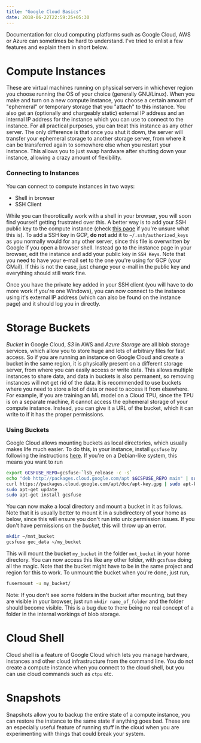 ```yaml
---
title: "Google Cloud Basics"
date: 2018-06-22T22:59:25+05:30
---
```


Documentation for cloud computing platforms such as Google Cloud, AWS or Azure can sometimes be hard to understand. I've tried to enlist a few features and explain them in short below.

# Compute Instances
These are virtual machines running on physical servers in whichever region you choose running the OS of your choice (generally GNU/Linux). When you make and turn on a new compute instance, you choose a certain amount of "ephemeral" or temporary storage that you "attach" to this instance. You also get an (optionally and chargeably static) external IP address and an internal IP address for the instance which you can use to connect to the instance. For all practical purposes, you can treat this instance as any other server. The only difference is that once you shut it down, the server will transfer your ephemeral storage to another storage server, from where it can be transferred again to somewhere else when you restart your instance. This allows you to just swap hardware after shutting down your instance, allowing a crazy amount of flexibility.

### Connecting to Instances
You can connect to compute instances in two ways:

* Shell in browser
* SSH Client

While you can theorotically work with a shell in your browser, you will soon find yourself getting frustrated over this. A better way is to add your SSH public key to the compute instance (check [this page](https://docs.gitlab.com/ee/ssh/#generating-a-new-ssh-key-pair) if you're unsure what this is). To add a SSH key in GCP, **do not** add it to `~/.ssh/authorized_keys` as you normally would for any other server, since this file is overwritten by Google if you open a browser shell. Instead go to the instance page in your browser, edit the instance and add your public key in `SSH Keys`. Note that you need to have your e-mail set to the one you're using for GCP (your GMail). If this is not the case, just change your e-mail in the public key and everything should still work fine.

Once you have the private key added in your SSH client (you will have to do more work if you're one Windows), you can now connect to the instance using it's external IP address (which can also be found on the instance page) and it should log you in directly.

# Storage Buckets
*Bucket* in Google Cloud, *S3* in AWS and *Azure Storage* are all blob storage services, which allow you to store huge and lots of arbitrary files for fast access. So if you are running an instance on Google Cloud and create a bucket in the same region, it is physically present on a different storage server, from where you can easily access or write data. This allows multiple instances to share data, and data in buckets is also permanent, so removing instances will not get rid of the data. It is recommended to use buckets where you need to store a lot of data or need to access it from elsewhere. For example, if you are training an ML model on a Cloud TPU, since the TPU is on a separate machine, it cannot access the ephemeral storage of your compute instance. Instead, you can give it a URL of the bucket, which it can write to if it has the proper permissions.

### Using Buckets

Google Cloud allows mounting buckets as local directories, which usually makes life much easier. To do this, in your instance, install `gcsfuse` by following the instructions [here](https://github.com/GoogleCloudPlatform/gcsfuse/blob/master/docs/installing.md). If you're on a Debian-like system, this means you want to run

```bash
export GCSFUSE_REPO=gcsfuse-`lsb_release -c -s`
echo "deb http://packages.cloud.google.com/apt $GCSFUSE_REPO main" | sudo tee /etc/apt/sources.list.d/gcsfuse.list
curl https://packages.cloud.google.com/apt/doc/apt-key.gpg | sudo apt-key add -
sudo apt-get update
sudo apt-get install gcsfuse
```

You can now make a local directory and mount a bucket in it as follows. Note that it is usually better to mount it in a subdirectory of your home as below, since this will ensure you don't run into unix permission issues. If you don't have permissions on the *bucket*, this will throw up an error.

```bash
mkdir ~/mnt_bucket
gcsfuse gec_data ~/my_bucket
```

This will mount the bucket `my_bucket` in the folder `mnt_bucket` in your home directory. You can now access this like any other folder, with `gcsfuse` doing all the magic. Note that the bucket might have to be in the same project and region for this to work. To unmount the bucket when you're done, just run,

```bash
fusermount -u my_bucket/
```

Note: If you don't see some folders in the bucket after mounting, but they are visible in your browser, just run `mkdir name_of_folder` and the folder should become visible. This is a bug due to there being no real concept of a folder in the internal workings of blob storage.

# Cloud Shell
Cloud shell is a feature of Google Cloud which lets you manage hardware, instances and other cloud infrastructure from the command line. You do not create a compute instance when you connect to the cloud shell, but you can use cloud commands such as `ctpu` etc.

# Snapshots
Snapshots allow you to backup the entire state of a compute instance, you can restore the instance to the same state if anything goes bad. These are an especially useful feature of running stuff in the cloud when you are experimenting with things that could break your system.